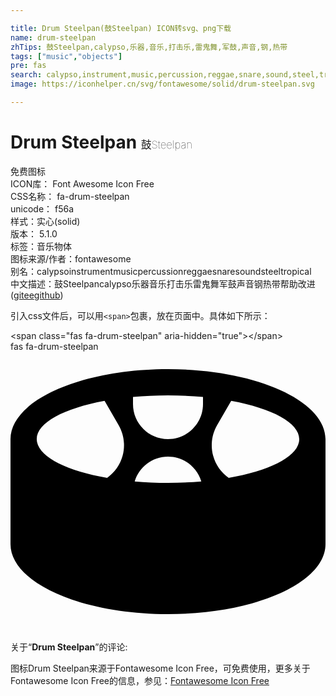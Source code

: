 ```yaml
---

title: Drum Steelpan(鼓Steelpan) ICON转svg、png下载
name: drum-steelpan
zhTips: 鼓Steelpan,calypso,乐器,音乐,打击乐,雷鬼舞,军鼓,声音,钢,热带
tags: ["music","objects"]
pre: fas
search: calypso,instrument,music,percussion,reggae,snare,sound,steel,tropical
image: https://iconhelper.cn/svg/fontawesome/solid/drum-steelpan.svg

---
```


# Drum Steelpan  <small style="font-size: 60%;font-weight: 100">鼓Steelpan</small>


<div class="detail-page">
<p>
<span><span class="badge-success badge">免费图标</span> </span>
<br/>
<span>
ICON库：
<span class="badge-secondary badge">Font Awesome Icon Free</span> 
</span>
<br/>
<span>
CSS名称：
<span class="badge-secondary badge">fa-drum-steelpan</span> 
</span>
<br/>
<span>
unicode：
<span class="badge-secondary badge">f56a</span> 
<copy-btn content='f56a' btn-title=""></copy-btn>
<copy-btn :content='String.fromCodePoint(parseInt("f56a", 16))' btn-title="复制U"></copy-btn>
</span><br/><span>样式：<span class="badge-light badge">实心(solid)</span></span>
<br/>
<span>
版本：
<span class="badge-secondary badge">5.1.0</span> 
</span><br/><span>标签：<span class="badge-light badge"><router-link to="/tags/music.html">音乐</router-link></span><span class="badge-light badge"><router-link to="/tags/objects.html">物体</router-link></span></span>
<br/>
<span>图标来源/作者：<span class="badge-light badge">fontawesome</span></span> 
<br/>
<span>别名：<span class="badge-light badge">calypso</span><span class="badge-light badge">instrument</span><span class="badge-light badge">music</span><span class="badge-light badge">percussion</span><span class="badge-light badge">reggae</span><span class="badge-light badge">snare</span><span class="badge-light badge">sound</span><span class="badge-light badge">steel</span><span class="badge-light badge">tropical</span></span><br/><span class="zh-detail">中文描述：<span class="badge-primary badge">鼓Steelpan</span><span class="badge-primary badge">calypso</span><span class="badge-primary badge">乐器</span><span class="badge-primary badge">音乐</span><span class="badge-primary badge">打击乐</span><span class="badge-primary badge">雷鬼舞</span><span class="badge-primary badge">军鼓</span><span class="badge-primary badge">声音</span><span class="badge-primary badge">钢</span><span class="badge-primary badge">热带</span><span class="help-link"><span>帮助改进</span>(<a href="https://gitee.com/liuwave/icon-helper/edit/master/json/fontawesome/solid/drum-steelpan.json" target="_blank" rel="noopener noreferrer">gitee</a><a href="https://github.com/liuwave/icon-helper/edit/master/json/fontawesome/solid/drum-steelpan.json" target="_blank" rel="noopener noreferrer">github</a></span>)</span><br/>
</p>
</div>
<div class="alert alert-dark">
  <i class="fas fa-drum-steelpan fa-xs"></i>
  <i class="fas fa-drum-steelpan fa-sm"></i>
  <i class="fas fa-drum-steelpan fa-lg"></i>
  <i class="fas fa-drum-steelpan fa-2x"></i>
  <i class="fas fa-drum-steelpan fa-3x"></i>
  <i class="fas fa-drum-steelpan fa-5x"></i>
  <i class="fas fa-drum-steelpan fa-7x"></i>
</div>
<div>
  <p>引入css文件后，可以用<code>&lt;span&gt;</code>包裹，放在页面中。具体如下所示：    
  </p>
  <div class="alert alert-primary" style="font-size: 14px">
    &lt;span class="fas fa-drum-steelpan" aria-hidden="true"&gt;&lt;/span&gt;
    <copy-btn content='<span class="fas fa-drum-steelpan" aria-hidden="true"></span>'></copy-btn>
  </div>
  <div class="alert alert-secondary">
    <i class="fas fa-drum-steelpan"
    style="font-size: 24px"
    aria-hidden="true"></i> fas fa-drum-steelpan
    <copy-btn content="fas fa-drum-steelpan" btn-title="复制图标名称"></copy-btn>
  </div>
</div>
<div id="svg" class="svg-wrap">
<svg xmlns="http://www.w3.org/2000/svg" viewBox="0 0 576 512"><path d="M288 32C128.94 32 0 89.31 0 160v192c0 70.69 128.94 128 288 128s288-57.31 288-128V160c0-70.69-128.94-128-288-128zm-82.99 158.36c-4.45 16.61-14.54 30.57-28.31 40.48C100.23 217.46 48 190.78 48 160c0-30.16 50.11-56.39 124.04-70.03l25.6 44.34c9.86 17.09 12.48 36.99 7.37 56.05zM288 240c-21.08 0-41.41-1-60.89-2.7 8.06-26.13 32.15-45.3 60.89-45.3s52.83 19.17 60.89 45.3C329.41 239 309.08 240 288 240zm64-144c0 35.29-28.71 64-64 64s-64-28.71-64-64V82.96c20.4-1.88 41.8-2.96 64-2.96s43.6 1.08 64 2.96V96zm46.93 134.9c-13.81-9.91-23.94-23.9-28.4-40.54-5.11-19.06-2.49-38.96 7.38-56.04l25.65-44.42C477.72 103.5 528 129.79 528 160c0 30.83-52.4 57.54-129.07 70.9z"/></svg>
</div>
<detail full-name='fa-drum-steelpan'></detail>
<div class="icon-detail__container">
<p>关于“<b>Drum Steelpan</b>”的评论:</p>
</div>
<Vssue title="关于“Drum Steelpan”的评论" />    
<div><p>图标Drum Steelpan来源于Fontawesome Icon Free，可免费使用，更多关于  Fontawesome Icon Free的信息，参见：<a target="_blank" href="https://iconhelper.cn/fontawesome.html">Fontawesome Icon Free</a>
</p></div>
